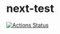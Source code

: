 # next-test

[![Actions Status](https://github.com/lazehang/next-test/workflows/CI/badge.svg)](https://github.com/lazehang/next-test/actions)
